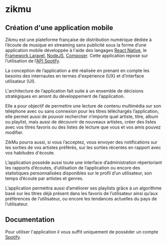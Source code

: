 # zikmu

## Création d'une application mobile

Zikmu est une plateforme française de distribution numérique dédiée à l’écoute
de musique en streaming sans publicité sous la forme d’une application mobile
développée à l'aide des langages [React Native](https://reactnative.dev),
le [Framework Laravel](https://laravel.com), [NodeJS](https://nodejs.org),
[Composer](https://getcomposer.org). Cette application repose sur
l’utilisation de l’[API Spotify](https://developers.spotify.com).

La conception de l’application a été réalisée en prenant en compte les
besoins des internautes en termes d'expérience (UX) et d’interface
utilisateur (UI).

L'architecture de l’application fait suite à un ensemble de décisions
stratégiques en amont du développement de l’application.

Elle a pour objectif de permettre une lecture de contenu multimédia sur son
téléphone avec ou sans connexion pour les titres téléchargés 
l’application, elle permet aussi de pouvoir rechercher n’importe quel artiste,
titre, album ou playlist, mais aussi de découvrir de nouveaux artistes,
créer des listes avec vos titres favoris ou des listes de lecture que vous et
vos amis pouvez modifier.

ZikMu pourra aussi, si vous l’acceptez, vous envoyer des notifications sur
les sorties de vos artistes préférés, sur les sorties récentes en rapport
avec vos habitudes d'écoute.

L’application possède aussi toute une interface d’administration répertoriant
les rapports d’écoutes, d’utilisation de l’application ou encore des
statistiques personnalisées disponibles sur le profil d’un utilisateur,
son temps d’écoute par artistes et genres.

L’application permettra aussi d’améliorer ses playlists grâce à un
algorithme basé sur les titres déjà présent dans les favoris de l’utilisateur
ainsi qu’aux préférences de l’utilisateur, ou encore les tendances actuelles
du pays de l’utilisateur.


## Documentation 

Pour utiliser l'application il vous suffit uniquement de posséder un compte
[Spotify](https://www.spotify.com/fr/).
